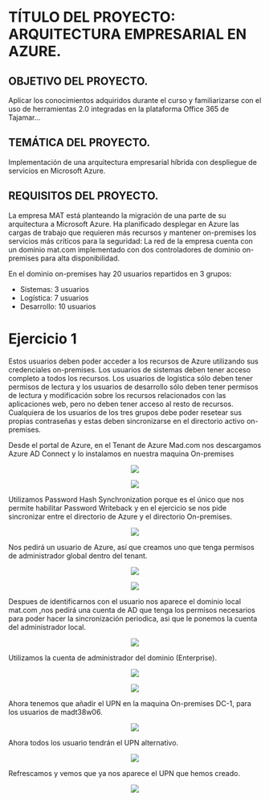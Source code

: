 # TÍTULO DEL PROYECTO: ARQUITECTURA EMPRESARIAL EN AZURE.
## OBJETIVO DEL PROYECTO.

 Aplicar los conocimientos adquiridos durante el curso y familiarizarse con el uso de
herramientas 2.0 integradas en la plataforma Office 365 de Tajamar…

## TEMÁTICA DEL PROYECTO.

 Implementación de una arquitectura empresarial híbrida con despliegue de servicios en
Microsoft Azure.

## REQUISITOS DEL PROYECTO.

 La empresa MAT está planteando la migración de una parte de su arquitectura a Microsoft
Azure. Ha planificado desplegar en Azure las cargas de trabajo que requieren más recursos y mantener
on-premises los servicios más críticos para la seguridad:
La red de la empresa cuenta con un dominio mat.com implementado con dos controladores
de dominio on-premises para alta disponibilidad.

En el dominio on-premises hay 20 usuarios repartidos en 3 grupos:
- Sistemas:  3 usuarios
- Logística: 7 usuarios
- Desarrollo: 10 usuarios

# Ejercicio 1

Estos usuarios deben poder acceder a los recursos de Azure utilizando sus credenciales
on-premises. Los usuarios de sistemas deben tener acceso completo a todos los
recursos. Los usuarios de logística sólo deben tener permisos de lectura y los usuarios
de desarrollo sólo deben tener permisos de lectura y modificación sobre los recursos
relacionados con las aplicaciones web, pero no deben tener acceso al resto de
recursos. Cualquiera de los usuarios de los tres grupos debe poder resetear sus propias
contraseñas y estas deben sincronizarse en el directorio activo on-premises.

Desde el portal de Azure, en el Tenant de Azure Mad.com nos descargamos Azure AD Connect y lo instalamos en nuestra maquina On-premises

<p align="center">
<a><img src="https://i.imgur.com/nivlvkY.png" tittle="recurso" /></a>
</p>

<p align="center">
<a><img src="https://i.imgur.com/c75IGU8.png" tittle="recurso" /></a>
</p>

Utilizamos Password Hash Synchronization porque es el único que nos permite habilitar Password Writeback y en el ejercicio se nos pide sincronizar entre el directorio de Azure y el directorio On-premises.

<p align="center">
<a><img src="https://i.imgur.com/DRMmWp9.png" tittle="recurso" /></a>
</p>

Nos pedirá un usuario de Azure, así que creamos uno que tenga permisos de administrador global dentro del tenant.

<p align="center">
<a><img src="https://i.imgur.com/v9N06aq.png" tittle="recurso" /></a>
</p>

<p align="center">
<a><img src="https://i.imgur.com/v9N06aq.png" tittle="recurso" /></a>
</p>

Despues de identificarnos con el usuario nos aparece el dominio local mat.com ,nos pedirá una cuenta de AD que tenga los permisos necesarios para poder hacer la sincronización periodica, asi que le ponemos la cuenta del administrador local.

<p align="center">
<a><img src="https://i.imgur.com/dTj4ZyO.png" tittle="recurso" /></a>
</p>

Utilizamos la cuenta de administrador del dominio (Enterprise).

<p align="center">
<a><img src="https://i.imgur.com/XYKtONF.png" tittle="recurso" /></a>
</p>

<p align="center">
<a><img src="https://i.imgur.com/yCBYZTQ.png" tittle="recurso" /></a>
</p>

Ahora tenemos que añadir el UPN en la maquina On-premises DC-1, para los usuarios de madt38w06.

<p align="center">
<a><img src="https://i.imgur.com/J3uniTI.png" tittle="recurso" /></a>
</p>

Ahora todos los usuario tendrán el UPN alternativo.

<p align="center">
<a><img src="https://i.imgur.com/EFF7Bnb.png" tittle="recurso" /></a>
</p>

Refrescamos y vemos que ya nos aparece el UPN que hemos creado.

<p align="center">
<a><img src="https://i.imgur.com/z6yvrgL.png" tittle="recurso" /></a>
</p>
